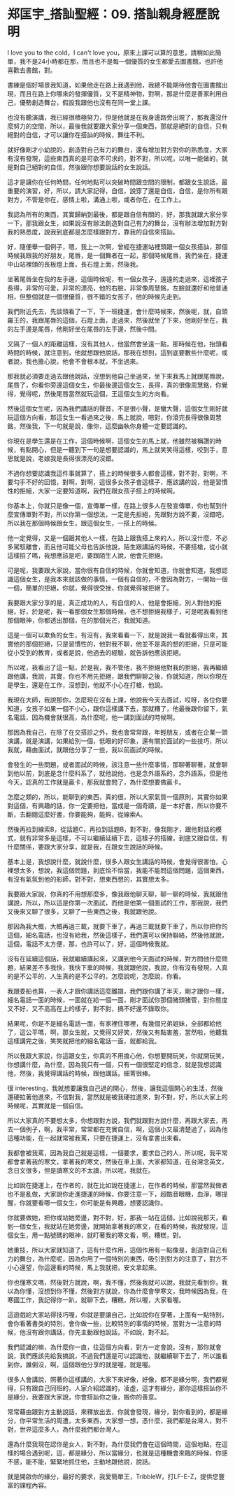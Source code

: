 # 郑匡宇_搭訕聖經：09. 搭訕親身經歷說明

I love you to the cold，I can't love you，原來上課可以算的意思，請稍如此簡單，我不是24小時都在那，而且也不是每一個優質的女生都愛去圖書館，也許他喜歡去書館，對。

書練是個好場景我知道，如果他走在路上我遇到他，我總不能期待他會在圖書館出現，而且在路上你哪來的發揮優質，又不是精神物，對啊，那是什麼是善家利用自己，優勢創造舞台，假設我跟他也沒有在同一堂上課。

也沒有聽演講，我已經很積極努力，但是他就是在我身邊路旁出現了，那我還沒什麼努力的空間，所以，最後我就要跟大家分享一個東西，那就是絕對的自信，只有絕對的自信，才可以讓你在搭訕的時候，舞往不利。

就好像剛才小幼說的，創造對自己有力的舞台，還有增加對方對你的熟悉度，大家有沒有發現，這些東西真的是可欲不可求的，對不對，所以呢，以唯一能做的，就是對自己絕對的自信，然後跟你想要說話的女生說話。

這才是讓你在任何時間，任何地點可以突破時間跟空間的限制，都跟女生說話，最重要的演習，好，所以，請大家記得，自信，說穿了還是自信，自信，是你所有跟對方，不管是你在，感情上啦，溝通上啦，或者你在，在工作上。

我認為所有的東西，其實歸納到最後，都是跟自信有關的，好，那我就跟大家分享一下，那我跟女生，如果說沒有辦法創造對自己有力的舞台，沒有辦法增加對方對我的熟悉度，說我到底都是怎麼樣跟對方，靠我的自信來搭訕。

好，隨便舉一個例子，嗯，我上一次啊，曾經在捷運站裡頭跟一個女孩搭訕，那個時候我跟我的好朋友，尾唇，是一個舞者在一起，那個時候尾唇，我們坐在，捷運中山站裡頭的長板燈上面，長石燈上面，然後我。

坐著尾唇坐在我的左手邊，這個時候呢，有一個女孩子，遠遠的走過來，這裡孩子長得，非常的可愛，非常的漂亮，他的右臉，非常像周慧銘，左臉就還好和他普通相，但整個就是一個很優質，很不錯的女孩子，他的時候先走到。

我們附近先去，先談頭看了一下，下一班捷運，會什麼時候來，然後呢，就，自頭羅王的，我跟尾唇的這個，石燈上面，走過來，然後就坐了下來，他剛好坐在，我的左手邊是尾唇，他剛好坐在尾唇的左手邊，然後中間。

又隔了一個人的距離這樣，沒有其他人，他當然會坐遠一點，那時候在他，抬頭看時間的時候，就注意到，他就想跟他說話，那我在想到，這到底要數些什麼呢，或者說，我也擔心說，他會不會根本就，不坐過來。

那我就必須要走過去跟他說話，沒想到他自己坐過來，坐下來我馬上就跟尾唇說，尾唇了，你看你旁邊這個女生，你最後邊這個女生，長得，真的很像周慧銘，你覺得，覺得呢，然後尾唇當然就玩這個，王這個女生的方向看。

然後這個女生呢，因為我們講話的聲音，不是很小聲，是蠻大聲，這個女生剛好就玩這個方向看，那這女生一看過來之後，馬上就說，嗯對，你滾完長得很像周慧銘，然後我，下一句就是說，像你，這麼幽執你身體一定要認識的。

你現在是學生還是在工作，這個時候啊，這個女生的馬上就，他雖然被稱讚的時候，有點開心，但是一聽到下一句是想要認識的，馬上就笑笑得這樣，咬到手，意思就是說，老娘我是長得很漂亮的沒錯。

不過你想要認識我這件事就算了，搭上的時候很多人都會這樣，對不對，對啊，不要勾手不好的回憶，對啊，對啊，這很多女孩子會這樣子，應該講的說，他是習慣性的拒絕，大家一定要知道啊，我們在跟女孩子搭上的時候啊。

你基本上，你就只是像一個，宣傳單一樣，在路上很多人在發宣傳單，你也幫到什麼宣傳單對不對，所以你第一個想法，一定是先拒絕，先跟對方說不要，沒錯吧，所以我在那個時候跟女生，跟這個女生，一搭上的時候。

他一定覺得，又是一個跟其他人一樣，在路上跟我搭上來的人，所以沒什麼，不必多駕馭離會，而且他可能父母也告訴他說，陌生跟講話的時候，不要搭槍，從小就這樣招了嗎，我想應該是吧，要跟陌生人說，他會先拒絕。

可是呢，我要跟大家說，當你很有自信的時候，你就會知道，你就會知道，我想認識這個女生，是我本來就該做的事情，一個有自信的，不會因為對方，一開始一個一個，簡單的拒絕，你就，覺得很受挫，你就覺得被拒絕了。

我要跟大家分享的是，真正成功的人，有自信的人，他是會拒絕，別人對他的拒絕，好，於是呢，我一看那個女生那個時候，也不想拒絕我樣子，可是呢我看到他那個眼神，你都透出那個，在的那個光芒，我就知道。

這是一個可以欺負的女生，有沒有，我來看看一下，就是說我一看就看得出來，其實他的那個拒絕，只是習慣性的，他對我不聊，他並不是真的想的拒絕，只是可能從小受到的教育，或者是說，他過去的經驗，就告訴他應該拒絕。

所以呢，我看出了這一點，於是我，我不管他，我不拒絕他對我的拒絕，我再繼續跟他講，我說，其實，你也不用先拒絕，跟我們聊聊之後，你就知道，所以你現在是學生，還是在工作，沒想到，他就不小心在打槍，他說。

我現在大師，我說那你，怎麼現在沒有上課，他說我今天去面試，哎呀，各位你要知道，女孩子如果一個不小心，跟你這樣講下去，那就糟了，他最後跟你留下，氣名電話，因為機會就很高，為什麼呢，他一講到面試的時候啊。

那因為我自己，在除了在交搭診之外，我也會常常跟，年輕朋友，或者在企業一頭演講，就是演講，如果給別一個，低眼的好印象，還有關於面試的一些技巧，所以我就，藉由面試，就跟他分享了一些，我以前面試的時候。

會發生的一些問題，或者面試的時候，該注意一些什麼事情，那聊著聊著，就會聊到他以前，到底是念什麼科系了，就他說他，也是念外語系的，念外語系，但是他今天，認真的工作就是贏卡，那我就會問了，為什麼想要做贏卡。

怎麼之類的，所以，能聊到的東西，真的很，所以大家氣質一個原則，其實你如果對這個，有興趣的話，你一定要把他，當成是一個奇蹟，是一本好書，所以你要不斷，去翻閱這麼好書，你要能夠，能夠，從線索A。

然後再拉到線索B，從話題C，再拉到話題B，對不對，像我剛才，跟他對話的模式，就有非常多是這樣，不可以繼續延續下去，這樣子的搭線，到底又跟自信，有什麼關係，要跟大家分享，就是我，在跟女生說話的時候。

基本上是，我想說什麼，就說什麼，很多人跟女生講話的時候，會覺得很害怕，心裡想太多，想說，我這個問題，到底恰不恰當，我能不能問這個問題，這個東西，有沒有氣氛到他的影師，對不對，想東西想的，其實想太多。

我要跟大家說，你真的不用想那麼多，像我跟他聊天聊，聊一聊的時候，我就跟他講說，所以，所以這是你第一次面試，而他是他第一個面試的工作，那我說，我們又後來又聊了很多，又聊了一些東西之後，我就跟他說。

那因為我大概，大概再過三載，就要下車了，再過三載就要下車了，所以你把你的這個，細名電話，也沒有給我，然後這樣子，我們還可以保持聯絡，然後他就說，這個，電話不太方便，那，也許可以了，好，這個時候我就。

沒有在延續這個話，我就繼續講起來，又講到他今天面試的時候，對方問他什麼問題，結果差不多我快，我快下車的時候，我就跟他說，我說，你有沒有發現，人真的是不公平的，人生真的是不公平的，怎麼說呢，怎麼說，你看。

我跟委船也算，一表人才跟你講話這麼離譜，我們跟你講了半天，剛才跟你一樣，細名電話一面的時候，一面就在給一個一面，剛才面試你那個猪頭猪管，對你態度又不好，又不高高在上的樣子，對不對，搞不好還不錄取你。

結果呢，你是不是細名電話一面，有家裡住哪裡，有幾個兄弟姐妹，全部都給他了，這公平嗎，啊，那女生就，又覺得又好笑，然後又有點害羞，當然啦，他聽我這樣講完之後，笑笑就把他的細名電話一面，就都給我。

所以我跟大家說，你這跟女生，你真的不用擔心他，你想要開玩笑，你就開玩笑，你想講什麼，為什麼，因為我只有一個，只有一個很堅定的信念，就是我想認識他，然後，我覺得講話的時候，跟他講話，細菁很棒。

很 interesting，我就想要讓我自己過的開心，然後，讓我這個開心的生活，然後還硬拉著他進來，不信對我，當然就是被我硬拉進來，對不對，好，所以大家上的時候呢，其實就是一個自信。

所以大家真的不要想太多，你想跟對方說，我們就跟對方說什麼，再跟大家去，再去一個例子，啊，我平常，常常都在充實自信，啊，這個小又最清楚過了，因為他這種功能，在一起就常被我罵，只要在捷運上，沒有拿書出來看。

我都會被我罵，因為我自己就是這樣，一個要求，要求自己的人，所以呢，我平常都會拿著我的寒文，拿著我的寒文，然後在車上面，大家都知道，在台灣念英文，念日文很多，但是讀寒文的不太讀，所以呢，我就在。

比如說在捷運上，在作者的，就在比如說在捷運上，在作者的時候，那當然我做者也不是亂做，大家說你走進捷運的時候，你要注意一下，超酷音眼機，血淨，哪提醒，你就要看哪一個女生，你可能是有興趣，想要認識你。

你就要做她，把你或站她旁邊，對不對，好，那我一站在這個，比如說我那天，看到一個女生，我就站在她旁邊，就開始拿著我的寒文，在看的時候，我就發現，這個女生，用一點號碼的眼神，就盯著我的寒文看，啊，糟糕，對。

她重技，所以大家就知道了，這有什麼作用，這個作用有一點像是，創造對自己有力的舞台，為什麼呢，因為你用了一個特別的東西，吸引到對方的注意了，對方不小心還望，你這邊看的時候，馬上我就把，安文拿起來。

你也懂寒文嗎，然後對方就說，啊，我不懂，然後我就可以說，我就先看到你，我以為你懂，沒想到你不懂，然後對方就說，你為什麼會學寒文，我時候因為我，在寒國工作，我記得你一趴，就聊下去，糟糕，所以喔，大家看喔。

這遊戲給大家站得技巧喔，你就是要讓自己，比如說你在穿著，上面有一點特別，會你看著書类的特別，會你做一些，比較特別的事情的時候，當對方一注意的時候，他沒有跟你講話，你先主動跟他說話，不如說，對不起。

我們認識的嘛，為什麼你一直，往這個方向看，對方一定會說，沒有，那你就會說，我們應該先給我搞說，不過我們還是可以認識他，就繼續聊下去了，所以誰看到你，誰倒沒，啊，這個跟他分享的就是喔，就是喔。

很多人會講說，照著你這樣講的，大家下來好像，好像，都不是緣分啊，我們都覺得，只有跟自己同班的，人家介紹認識的，凌虛，這才有緣分，那你這樣搭訕你不是緣分，我要跟大家說，你會搭訕你之後，搬你的善意。

常常藉由跟對方主動說話，來釋放出去，你就會發現，緣分，對你看到的，都是緣分，你平常生活的周遭，太多東西，大家想一想，憑什麼，我們都是台灣人，對不對，世界這麼多人，為什麼我們都台灣人。

還為什麼我現在認你是女人，對不對，為什麼我們會在這個時間，這個地點，在這樣的場合遇到呢，這，都是緣分，所以當緣分，也就是這種機會來臨的時候，你感不感，能不能，緊緊地抓住他，主動地跟他說，說話。

就是開啟你的緣分，最好的要求，我愛簡單王，TribbleW，打LF-E-Z，提供您豐富的課程內容。